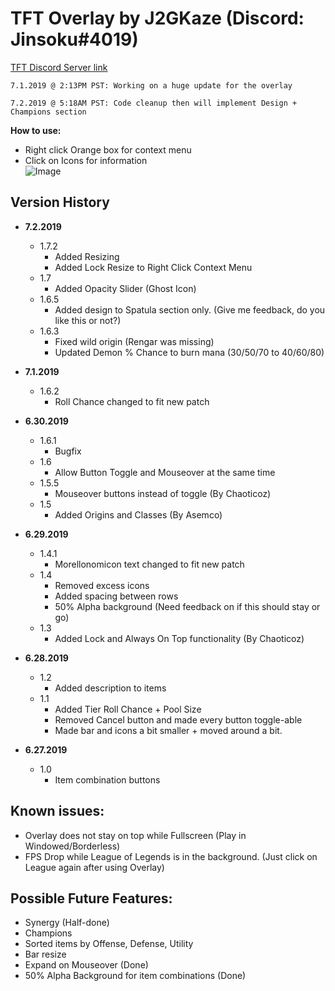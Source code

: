 # TFT Overlay by J2GKaze (Discord: Jinsoku#4019)  
 [TFT Discord Server link](https://discord.gg/KHMCRJA)
   
`7.1.2019 @ 2:13PM PST: Working on a huge update for the overlay `

`7.2.2019 @ 5:18AM PST: Code cleanup then will implement Design + Champions section`

**How to use:**  
  -  Right click Orange box for context menu  
  -  Click on Icons for information  
![Image](https://giant.gfycat.com/FreshMemorableDoe.gif)

## Version History

- **7.2.2019** 
  - 1.7.2
    - Added Resizing  
    - Added Lock Resize to Right Click Context Menu  
  - 1.7  
    - Added Opacity Slider (Ghost Icon)  
  - 1.6.5  
    - Added design to Spatula section only. (Give me feedback, do you like this or not?)  
  - 1.6.3    
    - Fixed wild origin (Rengar was missing)  
    - Updated Demon % Chance to burn mana (30/50/70 to 40/60/80)  
     
- **7.1.2019** 
  - 1.6.2  
    - Roll Chance changed to fit new patch  
   
- **6.30.2019**  
  - 1.6.1  
    - Bugfix    
  - 1.6  
    - Allow Button Toggle and Mouseover at the same time    
  - 1.5.5  
    - Mouseover buttons instead of toggle (By Chaoticoz)   
  - 1.5  
    - Added Origins and Classes (By Asemco)  
    
- **6.29.2019**   
  - 1.4.1  
    - Morellonomicon text changed to fit new patch   
  - 1.4  
    - Removed excess icons    
    - Added spacing between rows    
    - 50% Alpha background (Need feedback on if this should stay or go)    
  - 1.3  
    - Added Lock and Always On Top functionality (By Chaoticoz)  

- **6.28.2019** 
  - 1.2  
    - Added description to items  
  - 1.1   
    - Added Tier Roll Chance + Pool Size  
    - Removed Cancel button and made every button toggle-able  
    - Made bar and icons a bit smaller + moved around a bit.  

- **6.27.2019**
  - 1.0  
    - Item combination buttons  

## Known issues:
- Overlay does not stay on top while Fullscreen (Play in Windowed/Borderless)  
- FPS Drop while League of Legends is in the background. (Just click on League again after using Overlay)  

## Possible Future Features:
- Synergy (Half-done)  
- Champions  
- Sorted items by Offense, Defense, Utility  
- Bar resize  
- Expand on Mouseover (Done)   
- 50% Alpha Background for item combinations (Done)  


